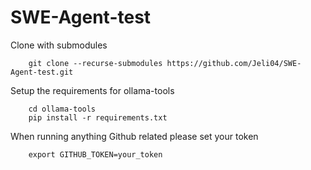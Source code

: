# SWE-Agent-test

Clone with submodules 
```
    git clone --recurse-submodules https://github.com/Jeli04/SWE-Agent-test.git
```

Setup the requirements for ollama-tools
```
    cd ollama-tools
    pip install -r requirements.txt
```

When running anything Github related please set your token
```
    export GITHUB_TOKEN=your_token
```

